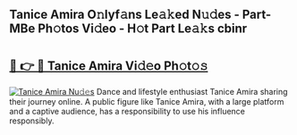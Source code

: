 ## Tanice Amira O𝚗lyf𝚊ns Le𝚊𝚔ed N𝚞𝚍es - Part-MBe Ph𝚘tos Vi𝚍eo - H𝚘t Part Le𝚊𝚔s cbinr

# <h2><a href="http://hf5cp9.feru.top/?c=Tanice+Amira">🔗 👉 🔴 Tanice Amira Vi𝚍𝚎o Ph𝚘t𝚘𝚜</a></h2>

[![Tanice Amira Nu𝚍𝚎s](https://i.imgur.com/0TWrTi3.gif)](http://hf5cp9.feru.top/?c=Tanice+Amira)
Dance and lifestyle enthusiast Tanice Amira sharing their journey online. A public figure like Tanice Amira, with a large platform and a captive audience, has a responsibility to use his influence responsibly. 
